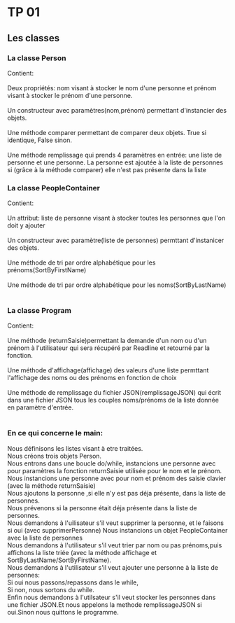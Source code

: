 ﻿# TP 01

## Les classes

### La classe Person

<p>Contient:<br><br>
Deux propriétés: nom visant à stocker le nom d'une personne et prénom visant à stocker le prénom d'une personne.<br><br>
Un constructeur avec paramètres(nom,prénom) permettant d'instancier des objets.<br><br>
Une méthode comparer permettant de comparer deux objets.
True si identique, False sinon.<br><br>
Une méthode remplissage qui prends 4 paramètres en entrée: une liste de personne et une personne.
La personne est ajoutée à la liste de personnes si (grâce à la méthode comparer) elle n'est pas présente dans la liste</p>

### La classe PeopleContainer

<p>Contient:<br><br>
Un attribut: liste de personne visant à stocker toutes les personnes que l'on doit y ajouter<br><br>
Un constructeur avec paramètre(liste de personnes) permttant d'instanicer des objets.<br><br>
Une méthode de tri par ordre alphabétique pour les prénoms(SortByFirstName) <br><br>
Une méthode de tri par ordre alphabétique pour les noms(SortByLastName) <br><br></p>

### La classe Program

<p>Contient:<br><br>
Une méthode (returnSaisie)permettant la demande d'un nom ou d'un prénom à l'utilisateur qui sera récupéré par Readline et retourné par la fonction.<br><br>
Une méthode d'affichage(affichage) des valeurs d'une liste permttant l'affichage des noms ou des prénoms en fonction de choix<br><br>
Une méthode de remplissage du fichier JSON(remplissageJSON) qui écrit dans une fichier JSON tous les couples noms/prénoms de la liste donnée en paramètre d'entrée.<br><br>

### En ce qui concerne le main:

<p>Nous définisons les listes visant à etre traitées.<br>
Nous créons trois objets Person.<br>
Nous entrons dans une boucle do/while, instancions une personne avec pour paramètres la fonction returnSaisie utilisée pour le nom et le prénom.<br>
Nous instancions une personne avec pour nom et prénom des saisie clavier (avec la méthode returnSaisie)<br>
Nous ajoutons la personne ,si elle n'y est pas déja présente, dans la liste de personnes.<br>
Nous prévenons si la personne était déja présente dans la liste de personnes.<br>
Nous demandons à l'uilisateur s'il veut supprimer la personne, et le faisons si oui (avec supprimerPersonne)
Nous instancions un objet PeopleContainer avec la liste de personnes<br>
Nous demandons à l'utilisateur s'il veut trier par nom ou pas prénoms,puis affichons la liste triée (avec la méthode affichage et SortByLastName/SortByFirstName).<br>
Nous demandons à l'utilisateur s'il veut ajouter une personne à la liste de personnes:<br>
Si oui nous passons/repassons dans le while,<br>
Si non, nous sortons du while.<br>
Enfin nous demandons à l'utilsateur s'il veut stocker les personnes dans une fichier JSON.Et nous appelons la methode remplissageJSON si oui.Sinon nous quittons le programme.













